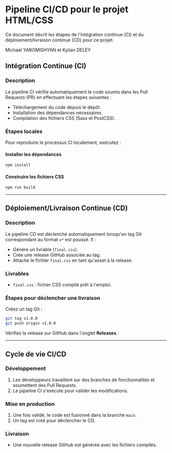 # Pipeline CI/CD pour le projet HTML/CSS

Ce document décrit les étapes de l'intégration continue (CI) et du déploiement/livraison continue (CD) pour ce projet.

Michael YAROMISHYAN et 
Kylian DELEY

## Intégration Continue (CI)

### Description

Le pipeline CI vérifie automatiquement le code soumis dans les Pull Requests (PR) en effectuant les étapes suivantes :

- Téléchargement du code depuis le dépôt.
- Installation des dépendances nécessaires.
- Compilation des fichiers CSS (Sass et PostCSS).

### Étapes locales

Pour reproduire le processus CI localement, exécutez :

#### Installer les dépendances
```sh
npm install
```

#### Construire les fichiers CSS
```sh
npm run build
```

---

## Déploiement/Livraison Continue (CD)

### Description

Le pipeline CD est déclenché automatiquement lorsqu'un tag Git correspondant au format `v*` est poussé. Il :

- Génère un livrable (`final.css`).
- Crée une release GitHub associée au tag.
- Attache le fichier `final.css` en tant qu'asset à la release.

### Livrables

- `final.css` : fichier CSS compilé prêt à l'emploi.

### Étapes pour déclencher une livraison

Créez un tag Git :

```sh
git tag v1.0.0
git push origin v1.0.0
```

Vérifiez la release sur GitHub dans l'onglet **Releases**.

---

## Cycle de vie CI/CD

### Développement

1. Les développeurs travaillent sur des branches de fonctionnalités et soumettent des Pull Requests.
2. Le pipeline CI s'exécute pour valider les modifications.

### Mise en production

1. Une fois validé, le code est fusionné dans la branche `main`.
2. Un tag est créé pour déclencher le CD.

### Livraison

- Une nouvelle release GitHub est générée avec les fichiers compilés.